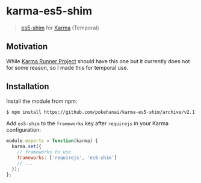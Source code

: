 karma-es5-shim
==============

> [es5-shim][] for [Karma][] (Temporal)

[es5-shim]: https://github.com/kriskowal/es5-shim
[karma]:    http://karma-runner.github.io

Motivation
----------

While [Karma Runner Project][] should have this one but it currently does not for some reason, so I made this for temporal use.

[Karma Runner Project]: https://github.com/karma-runner/karma
[karma-requirejs plugin]: http://karma-runner.github.io/0.8/plus/RequireJS.html
[karma-phantomjs-launcher]: -https://github.com/karma-runner/karma-phantomjs-launcher

Installation
------------

Install the module from npm:

```sh
$ npm install https://github.com/pokehanai/karma-es5-shim/archive/v2.1.0.tar.gz
```

Add `es5-shim` to the `frameworks` key after `requirejs` in your Karma configuration:

```js
module.exports = function(karma) {
  karma.set({
    // frameworks to use
    frameworks: ['requirejs', 'es5-shim']
    // ...
  });
};
```
